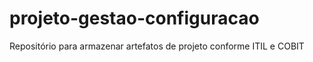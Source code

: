 # projeto-gestao-configuracao
Repositório para armazenar artefatos de projeto conforme ITIL e COBIT
